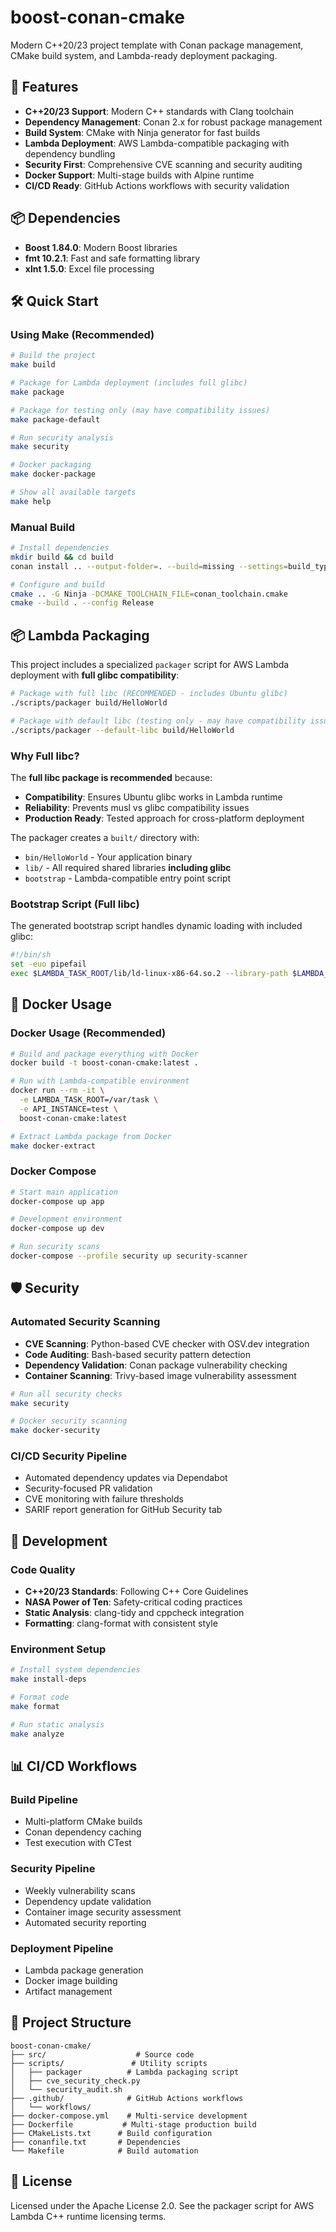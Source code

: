 # boost-conan-cmake

Modern C++20/23 project template with Conan package management, CMake build system, and Lambda-ready deployment packaging.

## 🚀 Features

- **C++20/23 Support**: Modern C++ standards with Clang toolchain
- **Dependency Management**: Conan 2.x for robust package management
- **Build System**: CMake with Ninja generator for fast builds
- **Lambda Deployment**: AWS Lambda-compatible packaging with dependency bundling
- **Security First**: Comprehensive CVE scanning and security auditing
- **Docker Support**: Multi-stage builds with Alpine runtime
- **CI/CD Ready**: GitHub Actions workflows with security validation

## 📦 Dependencies

- **Boost 1.84.0**: Modern Boost libraries
- **fmt 10.2.1**: Fast and safe formatting library  
- **xlnt 1.5.0**: Excel file processing

## 🛠️ Quick Start

### Using Make (Recommended)

```bash
# Build the project
make build

# Package for Lambda deployment (includes full glibc)
make package

# Package for testing only (may have compatibility issues)
make package-default

# Run security analysis
make security

# Docker packaging
make docker-package

# Show all available targets
make help
```

### Manual Build

```bash
# Install dependencies
mkdir build && cd build
conan install .. --output-folder=. --build=missing --settings=build_type=Release

# Configure and build
cmake .. -G Ninja -DCMAKE_TOOLCHAIN_FILE=conan_toolchain.cmake
cmake --build . --config Release
```

## 📦 Lambda Packaging

This project includes a specialized `packager` script for AWS Lambda deployment with **full glibc compatibility**:

```bash
# Package with full libc (RECOMMENDED - includes Ubuntu glibc)
./scripts/packager build/HelloWorld

# Package with default libc (testing only - may have compatibility issues)
./scripts/packager --default-libc build/HelloWorld
```

### Why Full libc?

The **full libc package is recommended** because:
- **Compatibility**: Ensures Ubuntu glibc works in Lambda runtime
- **Reliability**: Prevents musl vs glibc compatibility issues  
- **Production Ready**: Tested approach for cross-platform deployment

The packager creates a `built/` directory with:
- `bin/HelloWorld` - Your application binary
- `lib/` - All required shared libraries **including glibc**
- `bootstrap` - Lambda-compatible entry point script

### Bootstrap Script (Full libc)

The generated bootstrap script handles dynamic loading with included glibc:

```bash
#!/bin/sh
set -euo pipefail
exec $LAMBDA_TASK_ROOT/lib/ld-linux-x86-64.so.2 --library-path $LAMBDA_TASK_ROOT/lib $LAMBDA_TASK_ROOT/bin/HelloWorld $API_INSTANCE
```

## 🐳 Docker Usage

### Docker Usage (Recommended)

```bash
# Build and package everything with Docker
docker build -t boost-conan-cmake:latest .

# Run with Lambda-compatible environment
docker run --rm -it \
  -e LAMBDA_TASK_ROOT=/var/task \
  -e API_INSTANCE=test \
  boost-conan-cmake:latest

# Extract Lambda package from Docker
make docker-extract
```

### Docker Compose

```bash
# Start main application
docker-compose up app

# Development environment
docker-compose up dev

# Run security scans
docker-compose --profile security up security-scanner
```

## 🛡️ Security

### Automated Security Scanning

- **CVE Scanning**: Python-based CVE checker with OSV.dev integration
- **Code Auditing**: Bash-based security pattern detection  
- **Dependency Validation**: Conan package vulnerability checking
- **Container Scanning**: Trivy-based image vulnerability assessment

```bash
# Run all security checks
make security

# Docker security scanning
make docker-security
```

### CI/CD Security Pipeline

- Automated dependency updates via Dependabot
- Security-focused PR validation
- CVE monitoring with failure thresholds
- SARIF report generation for GitHub Security tab

## 🔧 Development

### Code Quality

- **C++20/23 Standards**: Following C++ Core Guidelines
- **NASA Power of Ten**: Safety-critical coding practices
- **Static Analysis**: clang-tidy and cppcheck integration
- **Formatting**: clang-format with consistent style

### Environment Setup

```bash
# Install system dependencies
make install-deps

# Format code
make format

# Run static analysis
make analyze
```

## 📊 CI/CD Workflows

### Build Pipeline
- Multi-platform CMake builds
- Conan dependency caching
- Test execution with CTest

### Security Pipeline  
- Weekly vulnerability scans
- Dependency update validation
- Container image security assessment
- Automated security reporting

### Deployment Pipeline
- Lambda package generation
- Docker image building
- Artifact management

## 🎯 Project Structure

```
boost-conan-cmake/
├── src/                    # Source code
├── scripts/               # Utility scripts
│   ├── packager          # Lambda packaging script
│   ├── cve_security_check.py
│   └── security_audit.sh
├── .github/              # GitHub Actions workflows
│   └── workflows/
├── docker-compose.yml    # Multi-service development
├── Dockerfile           # Multi-stage production build
├── CMakeLists.txt      # Build configuration
├── conanfile.txt       # Dependencies
└── Makefile            # Build automation
```

## 📝 License

Licensed under the Apache License 2.0. See the packager script for AWS Lambda C++ runtime licensing terms.
